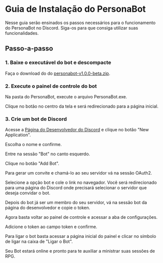 # Guia de Instalação do PersonaBot

Nesse guia serão ensinados os passos necessários para o funcionamento do PersonaBot no Discord. Siga-os para que consiga utilizar suas funcionalidades.

## Passo-a-passo

### 1. Baixe o executável do bot e descompacte

Faça o download do do [personabot-v1.0.0-beta.zip](https://github.com/ViniciusHora1009/persona-bot/releases/download/v1.0.0-beta/personabot-v1.0.0-beta.zip).

### 2. Execute o painel de controle do bot

Na pasta do PersonaBot, execute o arquivo PersonaBot.exe.

Clique no botão no centro da tela e será redirecionado para a página inicial.

### 3. Crie um bot de Discord

Acesse a [Página do Desenvolvedor do Discord](https://discord.com/developers/applications) e clique no botão "New Application".

Escolha o nome e confirme. 

Entre na sessão "Bot" no canto esquerdo.

Clique no botão "Add Bot".

Para gerar um convite e chamá-lo ao seu servidor vá na sessão OAuth2.

Selecione a opção bot e cole o link no navegador. Você será redirecionado para uma página do Discord onde precisará selecionar  o servidor que deseja convidar o bot.

Depois do bot já ser um membro do seu servidor, vá na sessão bot da página do desenvolvedor e copie o token.

Agora basta voltar ao painel de controle e acessar a aba de configurações.

Adicione o token ao campo token e confirme.

Para ligar o bot basta acessar a página inicial do painel e clicar no símbolo de ligar na caixa de "Ligar o Bot".

Seu Bot estará online e pronto para te auxiliar a ministrar suas sessões de RPG.